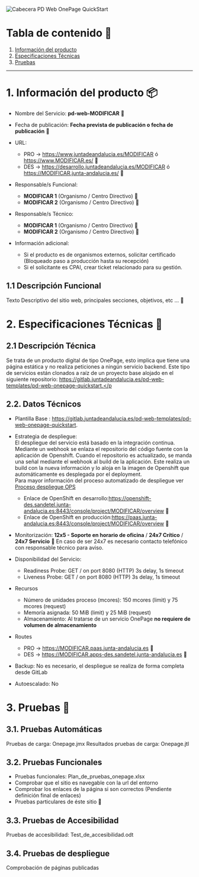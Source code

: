 ![Cabecera PD Web OnePage QuickStart](_resources/heading.png "Cabecera PD Web OnePage QuickStart")

# Tabla de contenido 📇
1. [Información del producto](#1-información-del-producto-)
2. [Especificaciones Técnicas](#2-especificaciones-técnicas-)
3. [Pruebas](#3-pruebas-)


----------

# 1. Información del producto 📦

* Nombre del Servicio: **pd-web-MODIFICAR** 🚧
* Fecha de publicación: **Fecha prevista de publicación o fecha de publicación** 🚧
* URL:
  * PRO → https://www.juntadeandalucia.es/MODIFICAR ó https://www.MODIFICAR.es/ 🚧
  * DES → https://desarrollo.juntadeandalucia.es/MODIFICAR ó https://MODIFICAR.junta-andalucia.es/ 🚧

* Responsable/s Funcional: 
  * **MODIFICAR 1** (Organismo / Centro Directivo) 🚧
  * **MODIFICAR 2** (Organismo / Centro Directivo) 🚧

* Responsable/s Técnico:
  * **MODIFICAR 1** (Organismo / Centro Directivo) 🚧
  * **MODIFICAR 2** (Organismo / Centro Directivo) 🚧

* Información adicional:
  * Si el producto es de organismos externos, solicitar certificado (Bloqueado paso a producción hasta su recepción)
  * Si el solicitante es CPAI, crear ticket relacionado para su gestión.

## 1.1 Descripción Funcional

Texto Descriptivo del sitio web, principales secciones, objetivos, etc ... 🚧

# 2. Especificaciones Técnicas 👷

## 2.1 Descripción Técnica

Se trata de un producto digital de tipo OnePage, esto implica que tiene una página estática y no realiza peticiones a ningún servicio backend. Este tipo de servicios están clonados a raíz de un proyecto base alojado en el siguiente repositorio: https://gitlab.juntadeandalucia.es/pd-web-templates/pd-web-onepage-quickstart.</p

## 2.2. Datos Técnicos

* Plantilla Base : https://gitlab.juntadeandalucia.es/pd-web-templates/pd-web-onepage-quickstart.
* Estrategia de despliegue: <br>El despliegue del servicio está basado en la integración continua. Mediante un webhook se enlaza el repositorio del código fuente con la aplicación de Openshift. Cuando el repositorio es actualizado, se manda una señal mediante el webhook al build de la aplicación. Este realiza un build con la nueva información y lo aloja en la imagen de Openshift que automáticamente es desplegada por el deployment.<br>
Para mayor información del proceso automatizado de despliegue ver [Proceso despliegue OPS](https://gitlab.juntadeandalucia.es/pd-web-templates/pd-web-onepage-quickstart/wikis/home#02-creaci%C3%B3n-pd-web-onepage-en-openshift "Proceso despliegue OPS")
  * Enlace de OpenShift en desarrollo:https://openshift-des.sandetel.junta-andalucia.es:8443/console/project/MODIFICAR/overview 🚧
  * Enlace de OpenShift en producción:https://paas.junta-andalucia.es:8443/console/project/MODIFICAR/overview 🚧

* Monitorización: **12x5 - Soporte en horario de oficina** / **24x7 Crítico** / **24x7 Servicio** 🚧
En caso de ser 24x7 es necesario contacto telefónico con responsable técnico para aviso.

* Disponibilidad del Servicio:
  * Readiness Probe: GET / on port 8080 (HTTP) 3s delay, 1s timeout
  * Liveness Probe: GET / on port 8080 (HTTP) 3s delay, 1s timeout
* Recursos
  * Número de unidades proceso (mcores): 150 mcores (limit) y 75 mcores (request)
  * Memoría asignada: 50 MiB (limit) y 25 MiB (request)
  * Almacenamiento: Al tratarse de un servicio OnePage **no requiere de volumen de almacenamiento**
* Routes
  * PRO → https://MODIFICAR.paas.junta-andalucia.es 🚧
  * DES → https://MODIFICAR.apps-des.sandetel.junta-andalucia.es 🚧
* Backup: No es necesario, el despliegue se realiza de forma completa desde GitLab
* Autoescalado: No

# 3. Pruebas 🧪 

## 3.1. Pruebas Automáticas

Pruebas de carga: Onepage.jmx
Resultados pruebas de carga: Onepage.jtl

## 3.2. Pruebas Funcionales

* Pruebas funcionales: Plan_de_pruebas_onepage.xlsx
* Comprobar que el sitio es navegable con la url del entorno
* Comprobar los enlaces de la página si son correctos (Pendiente definición final de enlaces)
* Pruebas particulares de éste sitio 🚧

## 3.3. Pruebas de Accesibilidad

Pruebas de accesibilidad: Test_de_accesibilidad.odt

## 3.4. Pruebas de despliegue

Comprobación de páginas publicadas
